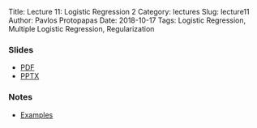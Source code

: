 Title: Lecture 11: Logistic Regression 2
Category: lectures
Slug: lecture11
Author: Pavlos Protopapas
Date: 2018-10-17
Tags: Logistic Regression, Multiple Logistic Regression, Regularization


### Slides

- [PDF]({attach}presentation/Lecture11_LogReg2.pdf)
- [PPTX]({attach}presentation/Lecture11_LogReg2.pptx)

### Notes
- [Examples]({filename}notebook/Lecture11.ipynb)

